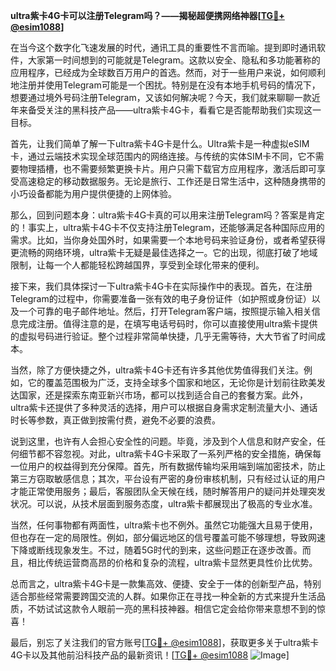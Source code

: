 **ultra紫卡4G卡可以注册Telegram吗？——揭秘超便携网络神器[[TG💪+ @esim1088](https://t.me/s/esim1088)]**

在当今这个数字化飞速发展的时代，通讯工具的重要性不言而喻。提到即时通讯软件，大家第一时间想到的可能就是Telegram。这款以安全、隐私和多功能著称的应用程序，已经成为全球数百万用户的首选。然而，对于一些用户来说，如何顺利地注册并使用Telegram可能是一个困扰。特别是在没有本地手机号码的情况下，想要通过境外号码注册Telegram，又该如何解决呢？今天，我们就来聊聊一款近年来备受关注的黑科技产品——ultra紫卡4G卡，看看它是否能帮助我们实现这一目标。

首先，让我们简单了解一下ultra紫卡4G卡是什么。Ultra紫卡是一种虚拟eSIM卡，通过云端技术实现全球范围内的网络连接。与传统的实体SIM卡不同，它不需要物理插槽，也不需要频繁更换卡片。用户只需下载官方应用程序，激活后即可享受高速稳定的移动数据服务。无论是旅行、工作还是日常生活中，这种随身携带的小巧设备都能为用户提供便捷的上网体验。

那么，回到问题本身：ultra紫卡4G卡真的可以用来注册Telegram吗？答案是肯定的！事实上，ultra紫卡4G卡不仅支持注册Telegram，还能够满足各种国际应用的需求。比如，当你身处国外时，如果需要一个本地号码来验证身份，或者希望获得更流畅的网络环境，ultra紫卡无疑是最佳选择之一。它的出现，彻底打破了地域限制，让每一个人都能轻松跨越国界，享受到全球化带来的便利。

接下来，我们具体探讨一下ultra紫卡4G卡在实际操作中的表现。首先，在注册Telegram的过程中，你需要准备一张有效的电子身份证件（如护照或身份证）以及一个可靠的电子邮件地址。然后，打开Telegram客户端，按照提示输入相关信息完成注册。值得注意的是，在填写电话号码时，你可以直接使用ultra紫卡提供的虚拟号码进行验证。整个过程非常简单快捷，几乎无需等待，大大节省了时间成本。

当然，除了方便快捷之外，ultra紫卡4G卡还有许多其他优势值得我们关注。例如，它的覆盖范围极为广泛，支持全球多个国家和地区，无论你是计划前往欧美发达国家，还是探索东南亚新兴市场，都可以找到适合自己的套餐方案。此外，ultra紫卡还提供了多种灵活的选择，用户可以根据自身需求定制流量大小、通话时长等参数，真正做到按需付费，避免不必要的浪费。

说到这里，也许有人会担心安全性的问题。毕竟，涉及到个人信息和财产安全，任何细节都不容忽视。对此，ultra紫卡4G卡采取了一系列严格的安全措施，确保每一位用户的权益得到充分保障。首先，所有数据传输均采用端到端加密技术，防止第三方窃取敏感信息；其次，平台设有严密的身份审核机制，只有经过认证的用户才能正常使用服务；最后，客服团队全天候在线，随时解答用户的疑问并处理突发状况。可以说，从技术层面到服务态度，ultra紫卡都展现出了极高的专业水准。

当然，任何事物都有两面性，ultra紫卡也不例外。虽然它功能强大且易于使用，但也存在一定的局限性。例如，部分偏远地区的信号覆盖可能不够理想，导致网速下降或断线现象发生。不过，随着5G时代的到来，这些问题正在逐步改善。而且，相比传统运营商高昂的价格和复杂的流程，ultra紫卡显然更具性价比优势。

总而言之，ultra紫卡4G卡是一款集高效、便捷、安全于一体的创新型产品，特别适合那些经常需要跨国交流的人群。如果你正在寻找一种全新的方式来提升生活品质，不妨试试这款令人眼前一亮的黑科技神器。相信它定会给你带来意想不到的惊喜！

最后，别忘了关注我们的官方账号[[TG💪+ @esim1088](https://t.me/s/esim1088)]，获取更多关于ultra紫卡4G卡以及其他前沿科技产品的最新资讯！[[TG💪+ @esim1088](https://t.me/s/esim1088) ![Image](https://i.postimg.cc/4NQfJmqS/Snipaste-2025-05-13-00-14-12.png)]